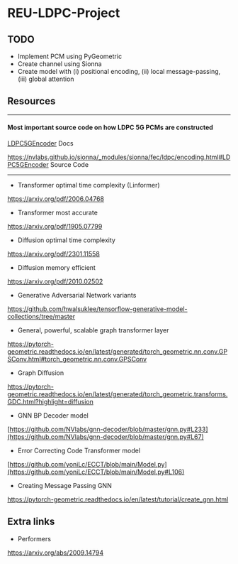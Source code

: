 # REU-LDPC-Project

## TODO
- Implement PCM using PyGeometric
- Create channel using Sionna
- Create model with (i) positional encoding, (ii) local message-passing, (iii) global attention

## Resources

--- 

#### Most important source code on how LDPC 5G PCMs are constructed

[LDPC5GEncoder](https://nvlabs.github.io/sionna/api/fec.ldpc.html#sionna.fec.ldpc.encoding.LDPC5GEncoder) Docs

https://nvlabs.github.io/sionna/_modules/sionna/fec/ldpc/encoding.html#LDPC5GEncoder Source Code

--- 
- Transformer optimal time complexity (Linformer)

https://arxiv.org/pdf/2006.04768

- Transformer most accurate

https://arxiv.org/pdf/1905.07799

- Diffusion optimal time complexity

https://arxiv.org/pdf/2301.11558

- Diffusion memory efficient

https://arxiv.org/pdf/2010.02502

- Generative Adversarial Network variants

https://github.com/hwalsuklee/tensorflow-generative-model-collections/tree/master 

- General, powerful, scalable graph transformer layer

https://pytorch-geometric.readthedocs.io/en/latest/generated/torch_geometric.nn.conv.GPSConv.html#torch_geometric.nn.conv.GPSConv

- Graph Diffusion

https://pytorch-geometric.readthedocs.io/en/latest/generated/torch_geometric.transforms.GDC.html?highlight=diffusion

- GNN BP Decoder model

[https://github.com/NVlabs/gnn-decoder/blob/master/gnn.py#L233](https://github.com/NVlabs/gnn-decoder/blob/master/gnn.py#L67)

- Error Correcting Code Transformer model

[https://github.com/yoniLc/ECCT/blob/main/Model.py](https://github.com/yoniLc/ECCT/blob/main/Model.py#L106)

- Creating Message Passing GNN

https://pytorch-geometric.readthedocs.io/en/latest/tutorial/create_gnn.html


## Extra links

- Performers

https://arxiv.org/abs/2009.14794
